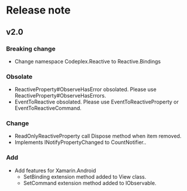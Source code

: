 # Release note

## v2.0

### Breaking change

- Change namespace Codeplex.Reactive to Reactive.Bindings

### Obsolate

- ReactiveProperty#ObserveHasError obsolated. Please use ReactiveProperty#ObserveHasErrors.
- EventToReactive obsolated. Please use EventToReactiveProperty or EventToReactiveCommand.

### Change

- ReadOnlyReactiveProperty call Dispose method when item removed.
- Implements INotifyPropertyChanged to CountNotifier..

### Add

- Add features for Xamarin.Android
    - SetBinding extension method added to View class.
    - SetCommand  extension method added to IObservable<T>.
